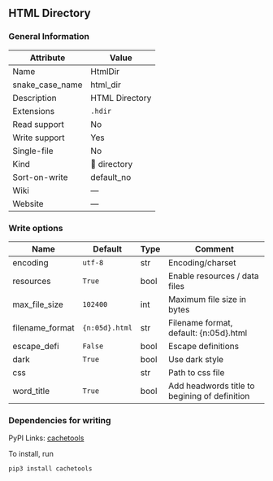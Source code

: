 ## HTML Directory

### General Information

| Attribute       | Value          |
| --------------- | -------------- |
| Name            | HtmlDir        |
| snake_case_name | html_dir       |
| Description     | HTML Directory |
| Extensions      | `.hdir`        |
| Read support    | No             |
| Write support   | Yes            |
| Single-file     | No             |
| Kind            | 📁 directory    |
| Sort-on-write   | default_no     |
| Wiki            | ―              |
| Website         | ―              |

### Write options

| Name            | Default        | Type | Comment                                       |
| --------------- | -------------- | ---- | --------------------------------------------- |
| encoding        | `utf-8`        | str  | Encoding/charset                              |
| resources       | `True`         | bool | Enable resources / data files                 |
| max_file_size   | `102400`       | int  | Maximum file size in bytes                    |
| filename_format | `{n:05d}.html` | str  | Filename format, default: {n:05d}.html        |
| escape_defi     | `False`        | bool | Escape definitions                            |
| dark            | `True`         | bool | Use dark style                                |
| css             |                | str  | Path to css file                              |
| word_title      | `True`         | bool | Add headwords title to begining of definition |


### Dependencies for writing

PyPI Links: [cachetools](https://pypi.org/project/cachetools)

To install, run
```sh
pip3 install cachetools
```


